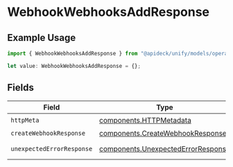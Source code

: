# WebhookWebhooksAddResponse

## Example Usage

```typescript
import { WebhookWebhooksAddResponse } from "@apideck/unify/models/operations";

let value: WebhookWebhooksAddResponse = {};
```

## Fields

| Field                                                                                    | Type                                                                                     | Required                                                                                 | Description                                                                              |
| ---------------------------------------------------------------------------------------- | ---------------------------------------------------------------------------------------- | ---------------------------------------------------------------------------------------- | ---------------------------------------------------------------------------------------- |
| `httpMeta`                                                                               | [components.HTTPMetadata](../../models/components/httpmetadata.md)                       | :heavy_check_mark:                                                                       | N/A                                                                                      |
| `createWebhookResponse`                                                                  | [components.CreateWebhookResponse](../../models/components/createwebhookresponse.md)     | :heavy_minus_sign:                                                                       | Webhooks                                                                                 |
| `unexpectedErrorResponse`                                                                | [components.UnexpectedErrorResponse](../../models/components/unexpectederrorresponse.md) | :heavy_minus_sign:                                                                       | Unexpected error                                                                         |